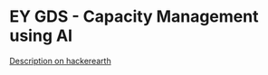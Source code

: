# EY GDS - Capacity Management using AI

[Description on hackerearth](https://www.hackerearth.com/challenges/hackathon/ey-radio-hackathon/)